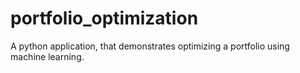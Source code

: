 # portfolio_optimization
A python application, that demonstrates optimizing a portfolio using machine learning.
